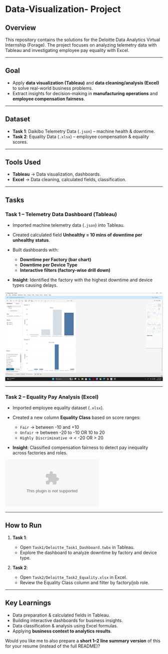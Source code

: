 # Data-Visualization- Project

##  Overview

This repository contains the solutions for the Deloitte Data Analytics Virtual Internship (Forage). The project focuses on analyzing telemetry data with Tableau and investigating employee pay equality with Excel.

---

##  Goal

* Apply **data visualization (Tableau)** and **data cleaning/analysis (Excel)** to solve real-world business problems.
* Extract insights for decision-making in **manufacturing operations** and **employee compensation fairness**.

---

##  Dataset

* **Task 1**: Daikibo Telemetry Data (`.json`) – machine health & downtime.
* **Task 2**: Equality Data (`.xlsx`) – employee compensation & equality scores.

---

##  Tools Used

* **Tableau** → Data visualization, dashboards.
* **Excel** → Data cleaning, calculated fields, classification.

---

##  Tasks

### Task 1 – Telemetry Data Dashboard (Tableau)

* Imported machine telemetry data (`.json`) into Tableau.
* Created calculated field **Unhealthy = 10 mins of downtime per unhealthy status**.
* Built dashboards with:

  * **Downtime per Factory (bar chart)**
  * **Downtime per Device Type**
  * **Interactive filters (factory-wise drill down)**
* **Insight**: Identified the factory with the highest downtime and device types causing delays.

![Task 1 Dashboard](https://github.com/Aastha-collab/Data-Visualization---Tableau-Project/blob/main/Tableau%20Dashboard.png)

---

###  Task 2 – Equality Pay Analysis (Excel)

* Imported employee equality dataset (`.xlsx`).
* Created a new column **Equality Class** based on score ranges:

  * `Fair` → between -10 and +10
  * `Unfair` → between -20 to -10 OR 10 to 20
  * `Highly Discriminative` → < -20 OR > 20
* **Insight**: Classified compensation fairness to detect pay inequality across factories and roles.

![Task 2 Excel](https://github.com/Aastha-collab/Data-Visualization---Tableau-Project/blob/main/Task%202_Equity%20Table.xlsx)

---

##  How to Run

1. **Task 1**:

   * Open `Task1/Deloitte_Task1_Dashboard.twbx` in Tableau.
   * Explore the dashboard to analyze downtime by factory and device type.

2. **Task 2**:

   * Open `Task2/Deloitte_Task2_Equality.xlsx` in Excel.
   * Review the Equality Class column and filter by factory/job role.

---

## Key Learnings

* Data preparation & calculated fields in Tableau.
* Building interactive dashboards for business insights.
* Data classification & analysis using Excel formulas.
* Applying **business context to analytics results**.


Would you like me to also prepare a **short 1–2 line summary version** of this for your resume (instead of the full README)?
